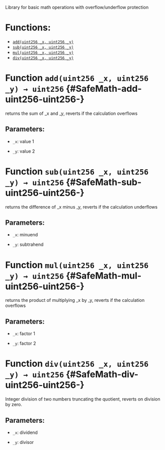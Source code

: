 Library for basic math operations with overflow/underflow protection

# Functions:
- [`add(uint256 _x, uint256 _y)`](#SafeMath-add-uint256-uint256-)
- [`sub(uint256 _x, uint256 _y)`](#SafeMath-sub-uint256-uint256-)
- [`mul(uint256 _x, uint256 _y)`](#SafeMath-mul-uint256-uint256-)
- [`div(uint256 _x, uint256 _y)`](#SafeMath-div-uint256-uint256-)


# Function `add(uint256 _x, uint256 _y) → uint256` {#SafeMath-add-uint256-uint256-}
returns the sum of _x and _y, reverts if the calculation overflows

## Parameters:
- `_x`:   value 1

- `_y`:   value 2

# Function `sub(uint256 _x, uint256 _y) → uint256` {#SafeMath-sub-uint256-uint256-}
returns the difference of _x minus _y, reverts if the calculation underflows

## Parameters:
- `_x`:   minuend

- `_y`:   subtrahend

# Function `mul(uint256 _x, uint256 _y) → uint256` {#SafeMath-mul-uint256-uint256-}
returns the product of multiplying _x by _y, reverts if the calculation overflows

## Parameters:
- `_x`:   factor 1

- `_y`:   factor 2

# Function `div(uint256 _x, uint256 _y) → uint256` {#SafeMath-div-uint256-uint256-}
Integer division of two numbers truncating the quotient, reverts on division by zero.

## Parameters:
- `_x`:   dividend

- `_y`:   divisor



